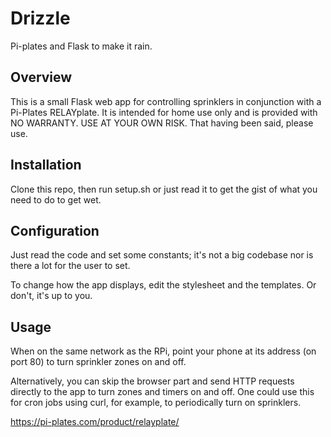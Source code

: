# Drizzle
Pi-plates and Flask to make it rain.

## Overview
This is a small Flask web app for controlling sprinklers
in conjunction with a Pi-Plates RELAYplate.  It is intended
for home use only and is provided with NO WARRANTY.  USE
AT YOUR OWN RISK.  That having been said, please use.

## Installation
Clone this repo, then run setup.sh or just read it to get
the gist of what you need to do to get wet.

## Configuration
Just read the code and set some constants; it's not a big
codebase nor is there a lot for the user to set.

To change how the app displays, edit the stylesheet and
the templates.  Or don't, it's up to you.

## Usage
When on the same network as the RPi, point your phone at
its address (on port 80) to turn sprinkler zones on and
off.

Alternatively, you can skip the browser part and send HTTP
requests directly to the app to turn zones and timers on
and off.  One could use this for cron jobs using curl, for
example, to periodically turn on sprinklers.

https://pi-plates.com/product/relayplate/

